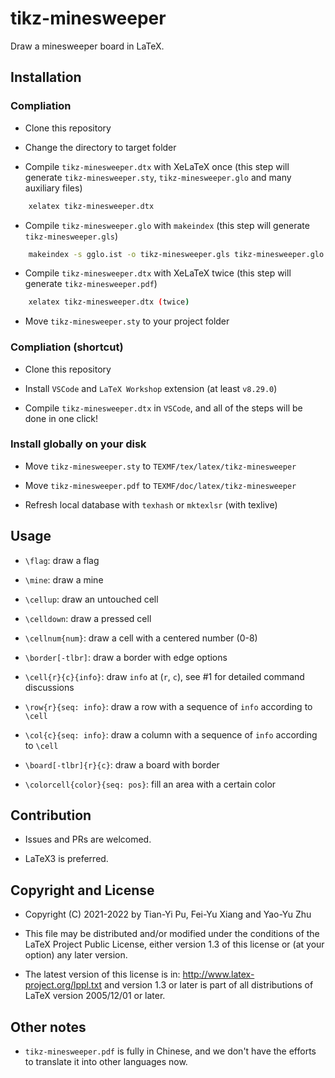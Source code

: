 # tikz-minesweeper

Draw a minesweeper board in LaTeX.

## Installation

### Compliation

- Clone this repository

- Change the directory to target folder

- Compile `tikz-minesweeper.dtx` with XeLaTeX once (this step will generate `tikz-minesweeper.sty`, `tikz-minesweeper.glo` and many auxiliary files)

```bash
    xelatex tikz-minesweeper.dtx
```

- Compile `tikz-minesweeper.glo` with `makeindex` (this step will generate `tikz-minesweeper.gls`)

```bash
    makeindex -s gglo.ist -o tikz-minesweeper.gls tikz-minesweeper.glo
```

- Compile `tikz-minesweeper.dtx` with XeLaTeX twice (this step will generate `tikz-minesweeper.pdf`)

```bash
    xelatex tikz-minesweeper.dtx (twice)
```

- Move `tikz-minesweeper.sty` to your project folder

### Compliation (shortcut)

- Clone this repository

- Install `VSCode` and `LaTeX Workshop` extension (at least `v8.29.0`)

- Compile `tikz-minesweeper.dtx` in `VSCode`, and all of the steps will be done in one click!

### Install globally on your disk

- Move `tikz-minesweeper.sty` to `TEXMF/tex/latex/tikz-minesweeper`

- Move `tikz-minesweeper.pdf` to `TEXMF/doc/latex/tikz-minesweeper`

- Refresh local database with `texhash` or `mktexlsr` (with texlive)

## Usage

- `\flag`: draw a flag

- `\mine`: draw a mine

- `\cellup`: draw an untouched cell

- `\celldown`: draw a pressed cell

- `\cellnum{num}`: draw a cell with a centered number (0-8)

- `\border[-tlbr]`: draw a border with edge options

- `\cell{r}{c}{info}`: draw `info` at (`r`, `c`), see #1 for detailed command discussions

- `\row{r}{seq: info}`: draw a row with a sequence of `info` according to `\cell`

- `\col{c}{seq: info}`: draw a column with a sequence of `info` according to `\cell`

- `\board[-tlbr]{r}{c}`: draw a board with border

- `\colorcell{color}{seq: pos}`: fill an area with a certain color

## Contribution

- Issues and PRs are welcomed.

- LaTeX3 is preferred.

## Copyright and License

- Copyright (C) 2021-2022 by Tian-Yi Pu, Fei-Yu Xiang and Yao-Yu Zhu

- This file may be distributed and/or modified under the conditions of the LaTeX Project Public License, either version 1.3 of this license or (at your option) any later version.

- The latest version of this license is in: <http://www.latex-project.org/lppl.txt> and version 1.3 or later is part of all distributions of LaTeX version 2005/12/01 or later.

## Other notes

- `tikz-minesweeper.pdf` is fully in Chinese, and we don't have the efforts to translate it into other languages now.

